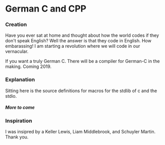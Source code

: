# German C and CPP

### Creation

Have you ever sat at home and thought about how the world codes if they don't speak English? Well the answer is that they code in English. How embarassing! I am starting a revolution where we will code in our vernacular.

If you want a truly German C. There will be a compiler for German-C in the making. Coming 2019.

### Explanation

Sitting here is the source definitions for macros for the stdlib of c and the stdio.

##### More to come

### Inspiration

I was insipred by a Keller Lewis, Liam Middlebrook, and Schuyler Martin. Thank you.
